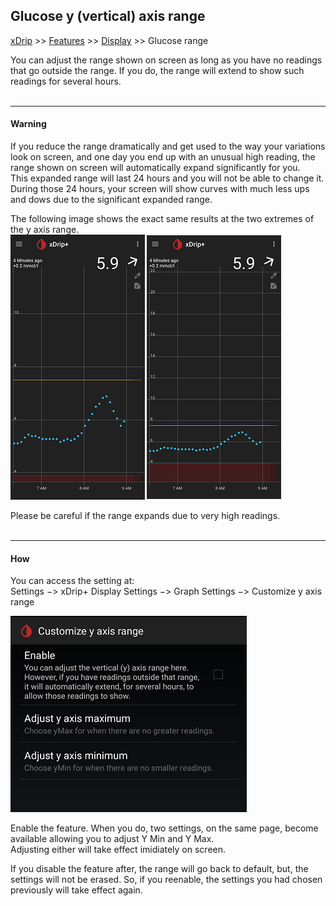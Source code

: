 ## Glucose y (vertical) axis range
[xDrip](../../README.md) >> [Features](../Features_page.md) >> [Display](./Display.md) >> Glucose range  
  
You can adjust the range shown on screen as long as you have no readings that go outside the range.  If you do, the range will extend to show such readings for several hours.  
<br/>  
  
---  
  
#### **Warning**  
If you reduce the range dramatically and get used to the way your variations look on screen, and one day you end up with an unusual high reading, the range shown on screen will automatically expand significantly for you.  
This expanded range will last 24 hours and you will not be able to change it.  During those 24 hours, your screen will show curves with much less ups and dows due to the significant expanded range.  
  
The following image shows the exact same results at the two extremes of the y axis range.  
![](./images/GlucoseRange.png)  
  
Please be careful if the range expands due to very high readings.  
<br/>  
  
---  
  
#### **How**  
You can access the setting at:  
Settings &#8722;> xDrip+ Display Settings &#8722;> Graph Settings &#8722;> Customize y axis range  
  
![](./images/CustomizeYaxisRange.png)    
  
Enable the feature.  When you do, two settings, on the same page, become available allowing you to adjust Y Min and Y Max.  
Adjusting either will take effect imidiately on screen.  
  
If you disable the feature after, the range will go back to default, but, the settings will not be erased.  So, if you reenable, the settings you had chosen previously will take effect again.  
  
  
